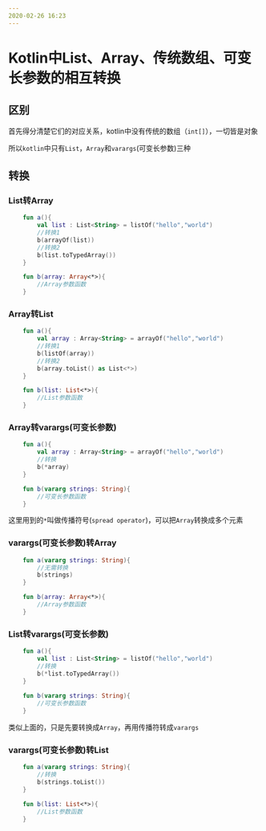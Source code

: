 ```yaml
---
2020-02-26 16:23
---
```


# Kotlin中List、Array、传统数组、可变长参数的相互转换

## 区别

首先得分清楚它们的对应关系，kotlin中没有传统的数组（`int[]`），一切皆是对象

所以`kotlin`中只有`List`，`Array`和`varargs`(可变长参数)三种
## 转换

### List转Array
```kotlin
    fun a(){
        val list : List<String> = listOf("hello","world")
        //转换1
        b(arrayOf(list))
        //转换2
        b(list.toTypedArray())
    }

    fun b(array: Array<*>){
        //Array参数函数
    }
```
### Array转List
```kotlin
    fun a(){
        val array : Array<String> = arrayOf("hello","world")
        //转换1
        b(listOf(array))
        //转换2
        b(array.toList() as List<*>)
    }

    fun b(list: List<*>){
        //List参数函数
    }
```

### Array转varargs(可变长参数)
```kotlin
    fun a(){
        val array : Array<String> = arrayOf("hello","world")
        //转换
        b(*array)
    }

    fun b(vararg strings: String){
        //可变长参数函数
    }
```
这里用到的`*`叫做传播符号(`spread operator`)，可以把`Array`转换成多个元素

### varargs(可变长参数)转Array
```kotlin
    fun a(vararg strings: String){
    	//无需转换
        b(strings)
    }

    fun b(array: Array<*>){
        //Array参数函数
    }
```

### List转varargs(可变长参数)

```kotlin
    fun a(){
        val list : List<String> = listOf("hello","world")
        //转换
        b(*list.toTypedArray())
    }
    
    fun b(vararg strings: String){
        //可变长参数函数
    }
```
类似上面的，只是先要转换成`Array`，再用传播符转成`varargs`

### varargs(可变长参数)转List
```kotlin
    fun a(vararg strings: String){
   		//转换
        b(strings.toList())
    }

    fun b(list: List<*>){
        //List参数函数
    }
```